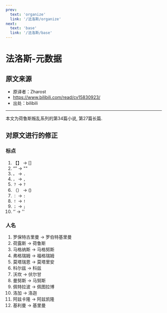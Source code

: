 ```yaml
---
prev:
  text: 'organize'
  link: '/法洛斯/organize'
next:
  text: 'base'
  link: '/法洛斯/base'
---
```


# 法洛斯-元数据

## 原文来源

+ 原译者：Zharost
+ <https://www.bilibili.com/read/cv15830923/>
+ 出处：bilibili

------

本文为荷鲁斯叛乱系列的第34篇小说, 第27篇长篇.

## 对原文进行的修正

### 标点

1. 【】 -> []
2. “” -> ""
3. `。` -> `. `
4. `，` -> `, `
5. `？` -> `? `
6. （） -> ()
7. `：` -> `: `
8. `！` -> `! `
9. `；` -> `; `
10. ‘’ -> ''

### 人名

1. 罗保特古里曼 -> 罗伯特基里曼
2. 荷露斯 -> 荷鲁斯
3. 马格纳斯 -> 马格努斯
4. 弗格瑞姆 -> 福格瑞姆
5. 莫塔瑞恩 -> 莫塔里安
6. 科尔兹 -> 科兹
7. 沃坎 -> 伏尔甘
8. 曼努斯 -> 马努斯
9. 佩特拉波 -> 佩图拉博
10. 洛加 -> 洛迦
11. 阿兹卡隆 -> 阿兹凯隆
12. 基利曼 -> 基里曼
